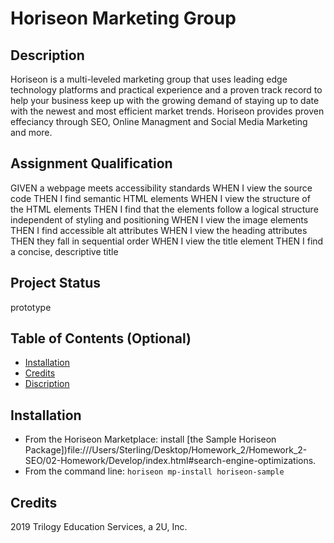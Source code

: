 # Horiseon Marketing Group 

## Description 
Horiseon is a multi-leveled marketing group that uses leading edge technology platforms and practical experience and a proven track record to help your business keep up with the growing demand of staying up to date with the newest and most efficient market trends. Horiseon provides proven effeciancy through SEO, Online Managment and Social Media Marketing and more. 
 
## Assignment Qualification
GIVEN a webpage meets accessibility standards
WHEN I view the source code
THEN I find semantic HTML elements
WHEN I view the structure of the HTML elements
THEN I find that the elements follow a logical structure independent of styling and positioning
WHEN I view the image elements
THEN I find accessible alt attributes
WHEN I view the heading attributes
THEN they fall in sequential order
WHEN I view the title element
THEN I find a concise, descriptive title

## Project Status
prototype



## Table of Contents (Optional)

* [Installation](#installation)
* [Credits](#credit)
* [Discription](#Discription)


## Installation

* From the Horiseon Marketplace: install [the Sample Horiseon Package])file:///Users/Sterling/Desktop/Homework_2/Homework_2-SEO/02-Homework/Develop/index.html#search-engine-optimizations.
* From the command line: `horiseon mp-install horiseon-sample`

## Credits

2019 Trilogy Education Services, a 2U, Inc.


